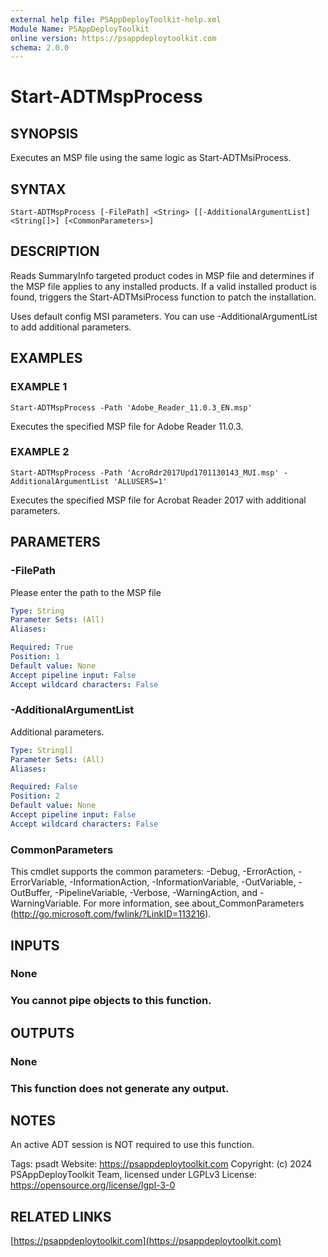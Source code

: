 ```yaml
---
external help file: PSAppDeployToolkit-help.xml
Module Name: PSAppDeployToolkit
online version: https://psappdeploytoolkit.com
schema: 2.0.0
---
```


# Start-ADTMspProcess

## SYNOPSIS
Executes an MSP file using the same logic as Start-ADTMsiProcess.

## SYNTAX

```
Start-ADTMspProcess [-FilePath] <String> [[-AdditionalArgumentList] <String[]>] [<CommonParameters>]
```

## DESCRIPTION
Reads SummaryInfo targeted product codes in MSP file and determines if the MSP file applies to any installed products.
If a valid installed product is found, triggers the Start-ADTMsiProcess function to patch the installation.

Uses default config MSI parameters.
You can use -AdditionalArgumentList to add additional parameters.

## EXAMPLES

### EXAMPLE 1
```
Start-ADTMspProcess -Path 'Adobe_Reader_11.0.3_EN.msp'
```

Executes the specified MSP file for Adobe Reader 11.0.3.

### EXAMPLE 2
```
Start-ADTMspProcess -Path 'AcroRdr2017Upd1701130143_MUI.msp' -AdditionalArgumentList 'ALLUSERS=1'
```

Executes the specified MSP file for Acrobat Reader 2017 with additional parameters.

## PARAMETERS

### -FilePath
Please enter the path to the MSP file

```yaml
Type: String
Parameter Sets: (All)
Aliases:

Required: True
Position: 1
Default value: None
Accept pipeline input: False
Accept wildcard characters: False
```

### -AdditionalArgumentList
Additional parameters.

```yaml
Type: String[]
Parameter Sets: (All)
Aliases:

Required: False
Position: 2
Default value: None
Accept pipeline input: False
Accept wildcard characters: False
```

### CommonParameters
This cmdlet supports the common parameters: -Debug, -ErrorAction, -ErrorVariable, -InformationAction, -InformationVariable, -OutVariable, -OutBuffer, -PipelineVariable, -Verbose, -WarningAction, and -WarningVariable.
For more information, see about_CommonParameters (http://go.microsoft.com/fwlink/?LinkID=113216).

## INPUTS

### None
### You cannot pipe objects to this function.
## OUTPUTS

### None
### This function does not generate any output.
## NOTES
An active ADT session is NOT required to use this function.

Tags: psadt
Website: https://psappdeploytoolkit.com
Copyright: (c) 2024 PSAppDeployToolkit Team, licensed under LGPLv3
License: https://opensource.org/license/lgpl-3-0

## RELATED LINKS

[https://psappdeploytoolkit.com](https://psappdeploytoolkit.com)

